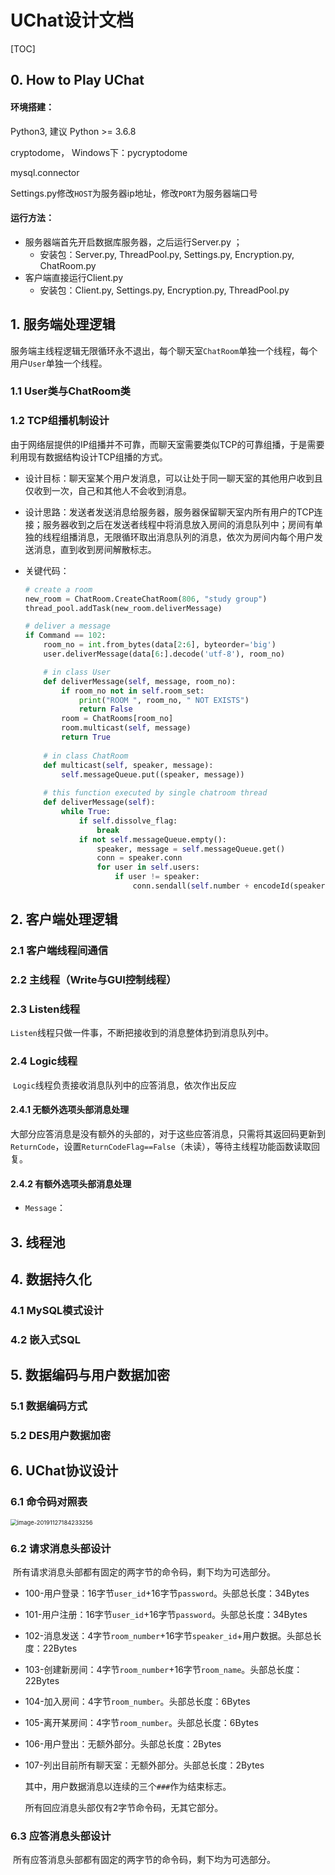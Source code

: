 # UChat设计文档

[TOC]

## 0. How to Play UChat

#### 环境搭建：

Python3, 建议 Python >= 3.6.8

cryptodome， Windows下：pycryptodome

mysql.connector

Settings.py修改`HOST`为服务器ip地址，修改`PORT`为服务器端口号

#### 运行方法：

- 服务器端首先开启数据库服务器，之后运行Server.py ；
  - 安装包：Server.py, ThreadPool.py, Settings.py, Encryption.py, ChatRoom.py
- 客户端直接运行Client.py
  - 安装包：Client.py, Settings.py, Encryption.py, ThreadPool.py 

## 1. 服务端处理逻辑

服务端主线程逻辑无限循环永不退出，每个聊天室`ChatRoom`单独一个线程，每个用户`User`单独一个线程。

### 1.1 User类与ChatRoom类

### 1.2 TCP组播机制设计

由于网络层提供的IP组播并不可靠，而聊天室需要类似TCP的可靠组播，于是需要利用现有数据结构设计TCP组播的方式。

- 设计目标：聊天室某个用户发消息，可以让处于同一聊天室的其他用户收到且仅收到一次，自己和其他人不会收到消息。

- 设计思路：发送者发送消息给服务器，服务器保留聊天室内所有用户的TCP连接；服务器收到之后在发送者线程中将消息放入房间的消息队列中；房间有单独的线程组播消息，无限循环取出消息队列的消息，依次为房间内每个用户发送消息，直到收到房间解散标志。

- 关键代码：

  ```python
  # create a room
  new_room = ChatRoom.CreateChatRoom(806, "study group")
  thread_pool.addTask(new_room.deliverMessage)
  
  # deliver a message
  if Command == 102:
      room_no = int.from_bytes(data[2:6], byteorder='big')
      user.deliverMessage(data[6:].decode('utf-8'), room_no)
  
      # in class User
      def deliverMessage(self, message, room_no):
          if room_no not in self.room_set:
              print("ROOM ", room_no, " NOT EXISTS")
              return False
          room = ChatRooms[room_no]
          room.multicast(self, message)
          return True
      
      # in class ChatRoom
      def multicast(self, speaker, message):
          self.messageQueue.put((speaker, message))
        
      # this function executed by single chatroom thread
      def deliverMessage(self):
          while True:
              if self.dissolve_flag:
                  break
              if not self.messageQueue.empty():
                  speaker, message = self.messageQueue.get()
                  conn = speaker.conn
                  for user in self.users:
                      if user != speaker:
                          conn.sendall(self.number + encodeId(speaker.name) + message)
  ```

  

## 2. 客户端处理逻辑

### 2.1 客户端线程间通信

### 2.2 主线程（Write与GUI控制线程）

### 2.3 Listen线程

​	`Listen`线程只做一件事，不断把接收到的消息整体扔到消息队列中。

### 2.4 Logic线程

​	`Logic`线程负责接收消息队列中的应答消息，依次作出反应

#### 2.4.1 无额外选项头部消息处理

​	大部分应答消息是没有额外的头部的，对于这些应答消息，只需将其返回码更新到`ReturnCode`，设置`ReturnCodeFlag==False`（未读），等待主线程功能函数读取回复。

#### 2.4.2 有额外选项头部消息处理

- `Message`：





## 3. 线程池

## 4. 数据持久化

### 4.1 MySQL模式设计

### 4.2 嵌入式SQL



## 5. 数据编码与用户数据加密

### 5.1 数据编码方式

### 5.2 DES用户数据加密

## 6. UChat协议设计

### 6.1 命令码对照表

<img src="C:\Users\64451\Pictures\md_images\image-20191127184233256.png" alt="image-20191127184233256" style="zoom:67%;" />

### 6.2 请求消息头部设计

​	所有请求消息头部都有固定的两字节的命令码，剩下均为可选部分。

- 100-用户登录：16字节`user_id`+16字节`password`。头部总长度：34Bytes
- 101-用户注册：16字节`user_id`+16字节`password`。头部总长度：34Bytes

- 102-消息发送：4字节`room_number`+16字节`speaker_id`+用户数据。头部总长度：22Bytes

- 103-创建新房间：4字节`room_number`+16字节`room_name`。头部总长度：22Bytes

- 104-加入房间：4字节`room_number`。头部总长度：6Bytes

- 105-离开某房间：4字节`room_number`。头部总长度：6Bytes

- 106-用户登出：无额外部分。头部总长度：2Bytes

- 107-列出目前所有聊天室：无额外部分。头部总长度：2Bytes

  其中，用户数据消息以连续的三个`###`作为结束标志。

  所有回应消息头部仅有2字节命令码，无其它部分。

### 6.3 应答消息头部设计

​	所有应答消息头部都有固定的两字节的命令码，剩下均为可选部分。